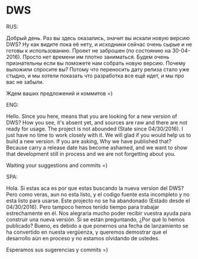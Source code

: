 # DWS

RUS:

Добрый день. Раз вы здесь оказались, значит вы искали новую версию DWS? Ну как видите пока её нету, и исходники сейчас очень сырые и не готовы к использованию.
Проект не заброшен (по состоянию на 30-04-2016). Просто нет времени им плотно заниматься.
Будем очень признательны если вы поможете нам собрать новую версию.
Почему выложили спросите вы? Потому что переносить дату релиза стало уже стыдно, и мы хотели показать что разработка все ещё идет, и мы про вас не забыли.

Ждем ваших предложений и коммитов =)

ENG:

Hello. Since you here, means that you are looking for a new version of DWS? How you see, it's absent yet, and sources are raw and there are not ready for usage.
The project is not abounded (State since 04/30/2016). I just have no time to work closely with it.
We will glad if you would help us to build a new version.
If you are asking, Why we have published that? Because carry a release date has become ashamed, and we want to show that development still in process and we are not forgetting about you.

Waiting your suggestions and commits =)

SPA:

Hola. Si estas aca es por que estas buscando la nueva version del DWS? Pero como veras, aun no esta listo, y el codigo fuente esta incompleto y no esta listo para usarse.
Este projecto no se ha abandonado (Estado desde el 04/30/2016). Pero tampoco hemos tenido tiempo para trabajar estrechamente en él.
Nos alegraria mucho poder recibir vuestra ayuda para construir una nueva versión.
Si se están preguntando, ¿Por qué lo hemos publicado? Bueno, es debido a que ponernos una fecha de lanzamiento se ha convertido en nuesta vergüenza, y queremos demostrar que el desarrollo aún en proceso y no estamos olvidando de ustedes.

Esperamos sus sugerencias y commits =)

